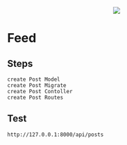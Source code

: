 <p align="center"><img src="https://laravel.com/assets/img/components/logo-laravel.svg"></p>


# Feed


## Steps
	create Post Model
	create Post Migrate
	create Post Contoller
	create Post Routes


## Test
	http://127.0.0.1:8000/api/posts